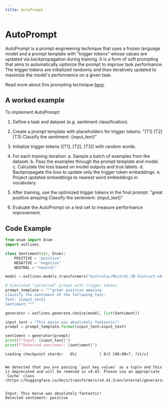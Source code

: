 ```yaml
---
title: AutoPrompt
---
```


# AutoPrompt


AutoPrompt is a prompt engineering technique that uses a frozen language model and a prompt template with "trigger tokens" whose values are updated via backpropagation during training. It is a form of soft prompting that aims to automatically optimize the prompt to improve task performance. The trigger tokens are initialized randomly and then iteratively updated to maximize the model's performance on a given task.

Read more about this prompting technique [here](https://arxiv.org/abs/2406.06608).
   
## A worked example


To implement AutoPrompt:

1. Define a task and dataset (e.g. sentiment classification).

2. Create a prompt template with placeholders for trigger tokens:
   "[T1] [T2] [T3] Classify the sentiment: {input_text}"

3. Initialize trigger tokens ([T1], [T2], [T3]) with random words.

4. For each training iteration:
   a. Sample a batch of examples from the dataset.
   b. Pass the examples through the prompt template and model.
   c. Calculate the loss based on model outputs and true labels.
   d. Backpropagate the loss to update only the trigger token embeddings.
   e. Project updated embeddings to nearest word embeddings in vocabulary.

5. After training, use the optimized trigger tokens in the final prompt:
   "great positive amazing Classify the sentiment: {input_text}"

6. Evaluate the AutoPrompt on a test set to measure performance improvement.
    
## Code Example





```python
from enum import Enum
import outlines

class Sentiment(str, Enum):
    POSITIVE = "positive"
    NEGATIVE = "negative"
    NEUTRAL = "neutral"

model = outlines.models.transformers("mistralai/Mistral-7B-Instruct-v0.1", device="cuda")

# Simulated "optimized" prompt with trigger tokens
prompt_template = """great positive amazing
Classify the sentiment of the following text:
Text: {input_text}
Sentiment:"""

generator = outlines.generate.choice(model, list(Sentiment))

input_text = "This movie was absolutely fantastic!"
prompt = prompt_template.format(input_text=input_text)

sentiment = generator(prompt)
print(f"Input: {input_text}")
print(f"Detected sentiment: {sentiment}")
```


    Loading checkpoint shards:   0%|          | 0/2 [00:00<?, ?it/s]


    We detected that you are passing `past_key_values` as a tuple and this is deprecated and will be removed in v4.43. Please use an appropriate `Cache` class (https://huggingface.co/docs/transformers/v4.41.3/en/internal/generation_utils#transformers.Cache)


    Input: This movie was absolutely fantastic!
    Detected sentiment: positive

